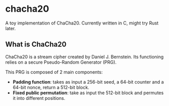 # chacha20

A toy implementation of ChaCha20.
Currently written in C, might try Rust later.

## What is ChaCha20

ChaCha20 is a stream cipher created by Daniel J. Bernstein.
Its functioning relies on a secure Pseudo-Random Generator (PRG).

This PRG is composed of 2 main components:

- **Padding function**: takes as input a 256-bit seed, a 64-bit counter and a 64-bit nonce, return a 512-bit block.
- **Fixed public permutation**: take as input the 512-bit block and permutes it into different positions. 
